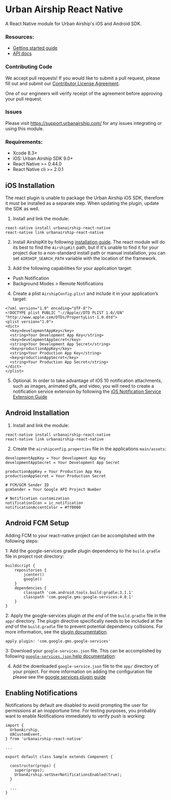 # Urban Airship React Native

A React Native module for Urban Airship's iOS and Android SDK.

### Resources:

* [Getting started guide](http://docs.urbanairship.com/platform/react-native/)
* [API docs](http://docs.urbanairship.com/reference/libraries/react-native/latest/index.html)

### Contributing Code

We accept pull requests! If you would like to submit a pull request, please fill out and submit our
[Contributor License Agreement](https://docs.google.com/forms/d/e/1FAIpQLScErfiz-fXSPpVZ9r8Di2Tr2xDFxt5MgzUel0__9vqUgvko7Q/viewform).

One of our engineers will verify receipt of the agreement before approving your pull request.

### Issues

Please visit https://support.urbanairship.com/ for any issues integrating or using this module.

### Requirements:
 - Xcode 8.3+
 - iOS: Urban Airship SDK 9.0+
 - React Native >= 0.44.0
 - React Native cli >= 2.0.1


## iOS Installation

The react plugin is unable to package the Urban Airship iOS SDK, therefore it must be installed as a separate step. When updating the plugin, update the SDK as well.

1) Install and link the module:

```
react-native install urbanairship-react-native
react-native link urbanairship-react-native
```

2) Install AirshipKit by following [installation guide](https://docs.urbanairship.com/platform/ios/#sdk-installation).
The react module will do its best to find the `AirshipKit` path, but if it's unable to find it for your project due to a
non-standard install path or manual installation, you can set `AIRSHIP_SEARCH_PATH` variable with the
location of the framework.

3) Add the following capabilities for your application target:
  - Push Notification
  - Background Modes > Remote Notifications

4) Create a plist `AirshipConfig.plist` and include it in your application’s target:
```
<?xml version="1.0" encoding="UTF-8"?>
<!DOCTYPE plist PUBLIC "-//Apple//DTD PLIST 1.0//EN" "http://www.apple.com/DTDs/PropertyList-1.0.dtd">
<plist version="1.0">
<dict>
  <key>developmentAppKey</key>
  <string>Your Development App Key</string>
  <key>developmentAppSecret</key>
  <string>Your Development App Secret</string>
  <key>productionAppKey</key>
  <string>Your Production App Key</string>
  <key>productionAppSecret</key>
  <string>Your Production App Secret</string>
</dict>
</plist>
```

5) Optional. In order to take advantage of iOS 10 notification attachments, such as images, animated gifs, and
video, you will need to create a notification service extension by following the [iOS Notification Service Extension Guide](https://docs.urbanairship.com/platform/reference/ios-extension/)


## Android Installation

1) Install and link the module:
```
react-native install urbanairship-react-native
react-native link urbanairship-react-native
```

2) Create the `airshipconfig.properties` file in the applications `main/assets`:
```
developmentAppKey = Your Development App Key
developmentAppSecret = Your Development App Secret

productionAppKey = Your Production App Key
productionAppSecret = Your Production Secret

# FCM/GCM Sender ID
gcmSender = Your Google API Project Number

# Notification customization
notificationIcon = ic_notification
notificationAccentColor = #ff0000
```

## Android FCM Setup

Adding FCM to your react-native project can be accomplished with the following steps:

1: Add the google-services gradle plugin dependency to the `build.gradle` file in project root directory:

```
buildscript {
    repositories {
        jcenter()
        google()
    }
    dependencies {
        classpath 'com.android.tools.build:gradle:3.1.1'
        classpath 'com.google.gms:google-services:4.0.1'
    }
}
```

2: Apply the google-services plugin *at the end* of the `build.gradle` file in the `app/` directory. The plugin directive specifically needs to be included at
the *end* of the `build.gradle` file to prevent potential dependency collisions. For more information, see the [plugin documentation](https://developers.google.com/android/guides/google-services-plugin).

```
apply plugin: 'com.google.gms.google-services'
```

3: Download your `google-services.json` file. This can be accomplished by following [`google-services.json` help documentation](https://support.google.com/firebase/answer/7015592):

4. Add the downloaded `google-service.json` file to the `app/` directory of your project. For more information
on adding the configuration file please see the [google services plugin guide](https://developers.google.com/android/guides/google-services-plugin#adding_the_json_file )


## Enabling Notifications

Notifications by default are disabled to avoid prompting the user for permissions
at an inopportune time. For testing purposes, you probably want to enable Notifications
immediately to verify push is working:

```
import {
  UrbanAirship,
  UACustomEvent,
} from 'urbanairship-react-native'

...

export default class Sample extends Component {

  constructor(props) {
    super(props);
    UrbanAirship.setUserNotificationsEnabled(true);
  }

  ...
}
```
